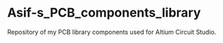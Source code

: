 # Asif-s_PCB_components_library
Repository of my PCB library components used for Altium Circuit Studio.
